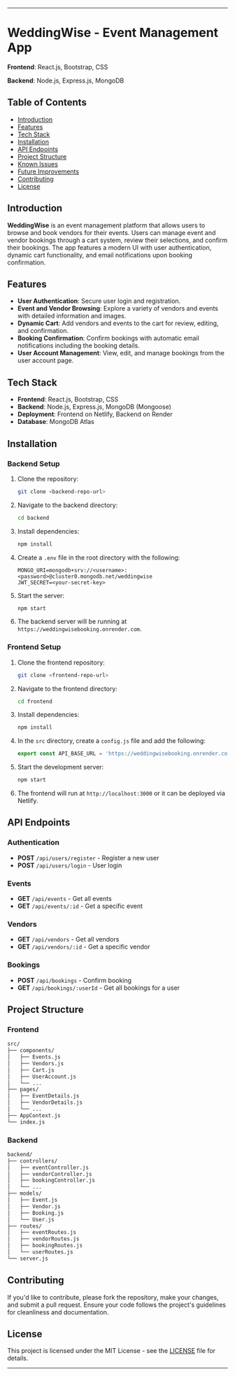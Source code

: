 

---

# **WeddingWise - Event Management App**

**Frontend**: React.js, Bootstrap, CSS  

**Backend**: Node.js, Express.js, MongoDB  

## **Table of Contents**
- [Introduction](#introduction)
- [Features](#features)
- [Tech Stack](#tech-stack)
- [Installation](#installation)
- [API Endpoints](#api-endpoints)
- [Project Structure](#project-structure)
- [Known Issues](#known-issues)
- [Future Improvements](#future-improvements)
- [Contributing](#contributing)
- [License](#license)

## **Introduction**
**WeddingWise** is an event management platform that allows users to browse and book vendors for their events. Users can manage event and vendor bookings through a cart system, review their selections, and confirm their bookings. The app features a modern UI with user authentication, dynamic cart functionality, and email notifications upon booking confirmation.

## **Features**
- **User Authentication**: Secure user login and registration.
- **Event and Vendor Browsing**: Explore a variety of vendors and events with detailed information and images.
- **Dynamic Cart**: Add vendors and events to the cart for review, editing, and confirmation.
- **Booking Confirmation**: Confirm bookings with automatic email notifications including the booking details.
- **User Account Management**: View, edit, and manage bookings from the user account page.

## **Tech Stack**
- **Frontend**: React.js, Bootstrap, CSS
- **Backend**: Node.js, Express.js, MongoDB (Mongoose)
- **Deployment**: Frontend on Netlify, Backend on Render
- **Database**: MongoDB Atlas

## **Installation**

### **Backend Setup**
1. Clone the repository:
   ```bash
   git clone <backend-repo-url>
   ```
2. Navigate to the backend directory:
   ```bash
   cd backend
   ```
3. Install dependencies:
   ```bash
   npm install
   ```
4. Create a `.env` file in the root directory with the following:
   ```env
   MONGO_URI=mongodb+srv://<username>:<password>@cluster0.mongodb.net/weddingwise
   JWT_SECRET=<your-secret-key>
   ```
5. Start the server:
   ```bash
   npm start
   ```
6. The backend server will be running at `https://weddingwisebooking.onrender.com`.

### **Frontend Setup**
1. Clone the frontend repository:
   ```bash
   git clone <frontend-repo-url>
   ```
2. Navigate to the frontend directory:
   ```bash
   cd frontend
   ```
3. Install dependencies:
   ```bash
   npm install
   ```
4. In the `src` directory, create a `config.js` file and add the following:
   ```javascript
   export const API_BASE_URL = 'https://weddingwisebooking.onrender.com';
   ```
5. Start the development server:
   ```bash
   npm start
   ```
6. The frontend will run at `http://localhost:3000` or it can be deployed via Netlify.

## **API Endpoints**

### **Authentication**
- **POST** `/api/users/register` - Register a new user
- **POST** `/api/users/login` - User login

### **Events**
- **GET** `/api/events` - Get all events
- **GET** `/api/events/:id` - Get a specific event

### **Vendors**
- **GET** `/api/vendors` - Get all vendors
- **GET** `/api/vendors/:id` - Get a specific vendor

### **Bookings**
- **POST** `/api/bookings` - Confirm booking
- **GET** `/api/bookings/:userId` - Get all bookings for a user

## **Project Structure**

### **Frontend**
```bash
src/
├── components/
│   ├── Events.js
│   ├── Vendors.js
│   ├── Cart.js
│   ├── UserAccount.js
│   └── ...
├── pages/
│   ├── EventDetails.js
│   ├── VendorDetails.js
│   └── ...
├── AppContext.js
└── index.js
```

### **Backend**
```bash
backend/
├── controllers/
│   ├── eventController.js
│   ├── vendorController.js
│   ├── bookingController.js
│   └── ...
├── models/
│   ├── Event.js
│   ├── Vendor.js
│   ├── Booking.js
│   └── User.js
├── routes/
│   ├── eventRoutes.js
│   ├── vendorRoutes.js
│   ├── bookingRoutes.js
│   └── userRoutes.js
└── server.js
```


## **Contributing**
If you'd like to contribute, please fork the repository, make your changes, and submit a pull request. Ensure your code follows the project's guidelines for cleanliness and documentation.

## **License**
This project is licensed under the MIT License - see the [LICENSE](LICENSE) file for details.

---


